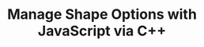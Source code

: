 ---
title: Manage Shape Options with JavaScript via C++
linktitle: Manage Shape Options
type: docs
weight: 200
url: /javascript-cpp/managing-shape-options/
description: Learn how to manage shape options using Aspose.Cells for JavaScript via C++. Customize shapes in spreadsheets effectively.
keywords: Manage shape options JavaScript via C++, Customize shapes in spreadsheets JavaScript via C++
---